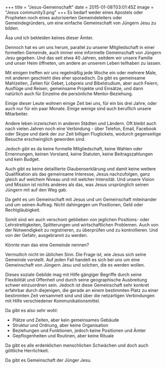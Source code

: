 +++
title = "Jesus-Gemeinschaft"
date = 2015-01-08T03:01:45Z
image = "Jesus community3.png"
+++
Es bedarf weder eines Apostels oder Propheten noch eines autorisierten Gemeindeleiters oder Gemeindegründers, um eine einfache  Gemeinschaft von Jüngern Jesu zu bilden.

Åsa und ich bekleiden keines dieser Ämter.

Dennoch hat es um uns herum, parallel zu unserer Mitgliedschaft in einer formellen Gemeinde, auch immer eine informelle Gemeinschaft von Jüngern Jesu gegeben. Und das seit etwa 40 Jahren, seitdem wir unsere Familie und unser Heim öffneten, um andere an unserem Leben teilhaben zu lassen.

Mit einigen treffen wir uns regelmäßig jede Woche ein oder mehrere Male, mit anderen geschieht dies eher sporadisch. Da gibt es gemeinsame Mahlzeiten, Zeiten für Gebet, Lobpreis und Bibelstudium, aber auch Feiern, Ausflüge und Reisen, gemeinsame Projekte und Einsätze, und dann natürlich auch für Einzelne die persönliche Mentor-Beziehung.

Einige dieser Leute wohnen einige Zeit bei uns, für ein bis drei Jahre, oder auch nur für ein paar Monate. Einige wenige sind auch beruflich unsere Mitarbeiter.

Andere leben inzwischen in anderen Städten und Ländern. Oft bleibt auch nach vielen Jahren noch eine Verbindung - über Telefon, Email, Facebook oder Skype und dank der zur Zeit billigen Flugtickets, wodurch gegenseitige Besuche erschwinglich geworden sind.

Jedoch gibt es da keine formelle Mitgliedschaft, keine Wahlen oder Ernennungen, keinen Vorstand, keine Statuten, keine Beitragszahlungen und kein Budget.

Auch gibt es keine detaillierte Glaubenserklärung und damit keine weitere Qualifikation als das gemeinsame Interesse, Jesus nachzufolgen, ganz gleich auf welchem Niveau und mit welcher Intensität. Und unsere Vision und Mission ist nichts anderes als das, was Jesus ursprünglich seinen Jüngern mit auf den Weg gab.

Da geht es um Gemeinschaft mit Jesus und um Gemeinschaft miteinander und um seinen Auftrag. Nicht dahingegen um Positionen, Geld oder Rechtgläubigkeit.

Somit sind wir auch verschont geblieben von jeglichen Positions- oder Lehrstreitigkeiten, Splitterungen und wirtschaftlichen Problemen. Auch von der Notwendigkeit zu registrieren, zu überprüfen und zu kontrollieren. Und von der Gefahr, ausgebrannt zu werden.

Könnte man das eine Gemeinde nennen?

Vermutlich nicht im üblichen Sinn. Die Frage ist, wie Jesus sich seine Gemeinde vorstellt. Auf jeden Fall handelt es sich bei uns um eine Gemeinschaft von Jüngern Jesu und solchen, die es werden wollen.

Dieses soziale Gebilde mag mit Hilfe gängiger Begriffe durch seine Flexibilität und Offenheit und durch seine geographische Ausbreitung schwer einzuordnen sein. Jedoch ist diese Gemeinschaft sehr konkret erfahrbar durch diejenigen, die gerade an einem bestimmten Platz zu einer bestimmten Zeit versammelt sind und über die netzartigen Verbindungen mit Hilfe verschiedener Kommunikationsmittel.

Da gibt es also sehr wohl:

+ Plätze und Zeiten, aber kein gemeinsames Gebäude
+ Struktur und Ordnung, aber keine Organisation
+ Beziehungen und Funktionen, jedoch keine Positionen und Ämter
+ Gepflogenheiten und Routinen, aber keine Rituale

Da gibt es alle erdenklichen menschlichen Schwächen und doch auch göttliche Herrlichkeit.

Da gibt es Gemeinschaft der Jünger Jesu.
